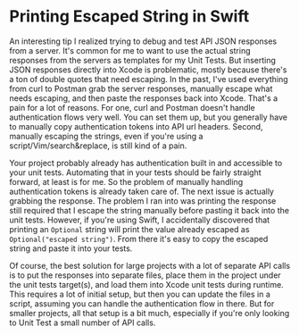 # Printing Escaped String in Swift
An interesting tip I realized trying to debug and test API JSON responses from a server.  It's common for me to want to use the actual string responses from the servers as templates for my Unit Tests.  But inserting JSON responses directly into Xcode is problematic, mostly because there's a ton of double quotes that need escaping.  In the past, I've used everything from curl to Postman grab the server responses, manually escape what needs escaping, and then paste the responses back into Xcode. That's a pain for a lot of reasons.  For one, curl and Postman doesn't handle authentication flows very well.  You can set them up, but you generally have to manually copy authentication tokens into API url headers.  Second, manually escaping the strings, even if you're using a script/Vim/search&replace, is still kind of a pain.  

Your project probably already has authentication built in and accessible to your unit tests.  Automating that in your tests should be fairly straight forward, at least is for me.  So the problem of manually handling authentication tokens is already taken care of.  The next issue is actually grabbing the response.  The problem I ran into was printing the response still required that I escape the string manually before pasting it back into the unit tests.  However, if you're using Swift, I accidentally discovered that printing an `Optional` string will print the value already escaped as `Optional("escaped string")`.  From there it's easy to copy the escaped string and paste it into your tests.

Of course, the best solution for large projects with a lot of separate API calls is to put the responses into separate files, place them in the project under the unit tests target(s), and load them into Xcode unit tests during runtime.  This requires a lot of initial setup, but then you can update the files in a script, assuming you can handle the authentication flow in there.  But for smaller projects, all that setup is a bit much, especially if you're only looking to Unit Test a small number of API calls.

